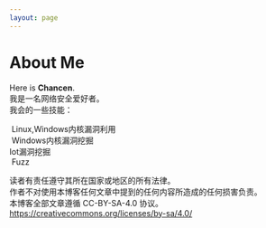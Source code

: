 ```yaml
---
layout: page
---
```


# About Me

Here is **Chancen**.<br/>
我是一名网络安全爱好者。<br/>
我会的一些技能：<br/>

​	Linux,Windows内核漏洞利用<br/>
​	Windows内核漏洞挖掘<br/>
​	Iot漏洞挖掘<br/>
​	Fuzz<br/>

读者有责任遵守其所在国家或地区的所有法律。<br/>
作者不对使用本博客任何文章中提到的任何内容所造成的任何损害负责。<br/>
本博客全部文章遵循 CC-BY-SA-4.0 协议。<br/>
https://creativecommons.org/licenses/by-sa/4.0/